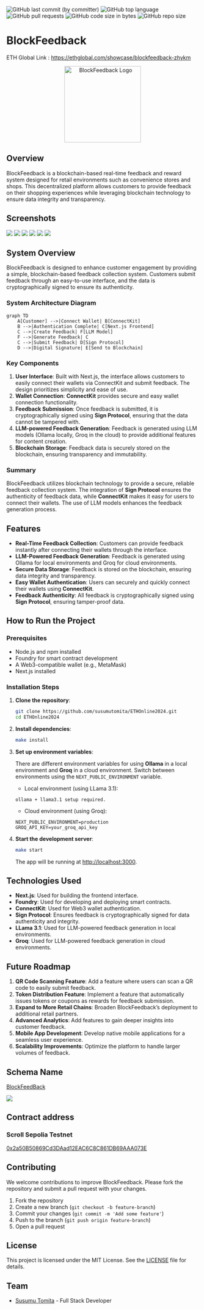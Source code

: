 ![GitHub last commit (by committer)](https://img.shields.io/github/last-commit/susumutomita/ETHOnline2024)
![GitHub top language](https://img.shields.io/github/languages/top/susumutomita/ETHOnline2024)
![GitHub pull requests](https://img.shields.io/github/issues-pr/susumutomita/ETHOnline2024)
![GitHub code size in bytes](https://img.shields.io/github/languages/code-size/susumutomita/ETHOnline2024)
![GitHub repo size](https://img.shields.io/github/repo-size/susumutomita/ETHOnline2024)

# BlockFeedback

ETH Global Link : https://ethglobal.com/showcase/blockfeedback-zhykm

<div style="text-align: center;">
  <img src="./images/logo.png" width="200" height="200" alt="BlockFeedback Logo"/>
</div>

## Overview

BlockFeedback is a blockchain-based real-time feedback and reward system designed for retail environments such as convenience stores and shops. This decentralized platform allows customers to provide feedback on their shopping experiences while leveraging blockchain technology to ensure data integrity and transparency.

## Screenshots

<img src=./images/top.png>
<img src=./images/createfeedback.png>
<img src=./images/feedBackForm.png>
<img src=./images/submitFeedback.png>
<img src=./images/submittedfeedback.png>
<img src=./images/about.png>

## System Overview

BlockFeedback is designed to enhance customer engagement by providing a simple, blockchain-based feedback collection system. Customers submit feedback through an easy-to-use interface, and the data is cryptographically signed to ensure its authenticity.

### System Architecture Diagram

```mermaid
graph TD
    A[Customer] -->|Connect Wallet| B[ConnectKit]
    B -->|Authentication Complete| C[Next.js Frontend]
    C -->|Create Feedback| F[LLM Model]
    F -->|Generate Feedback| C
    C -->|Submit Feedback| D[Sign Protocol]
    D -->|Digital Signature| E[Send to Blockchain]
```

### Key Components

1. **User Interface**: Built with Next.js, the interface allows customers to easily connect their wallets via ConnectKit and submit feedback. The design prioritizes simplicity and ease of use.
2. **Wallet Connection**: **ConnectKit** provides secure and easy wallet connection functionality.
3. **Feedback Submission**: Once feedback is submitted, it is cryptographically signed using **Sign Protocol**, ensuring that the data cannot be tampered with.
4. **LLM-powered Feedback Generation**: Feedback is generated using LLM models (Ollama locally, Groq in the cloud) to provide additional features for content creation.
5. **Blockchain Storage**: Feedback data is securely stored on the blockchain, ensuring transparency and immutability.

### Summary

BlockFeedback utilizes blockchain technology to provide a secure, reliable feedback collection system. The integration of **Sign Protocol** ensures the authenticity of feedback data, while **ConnectKit** makes it easy for users to connect their wallets. The use of LLM models enhances the feedback generation process.

## Features

- **Real-Time Feedback Collection**: Customers can provide feedback instantly after connecting their wallets through the interface.
- **LLM-Powered Feedback Generation**: Feedback is generated using Ollama for local environments and Groq for cloud environments.
- **Secure Data Storage**: Feedback is stored on the blockchain, ensuring data integrity and transparency.
- **Easy Wallet Authentication**: Users can securely and quickly connect their wallets using **ConnectKit**.
- **Feedback Authenticity**: All feedback is cryptographically signed using **Sign Protocol**, ensuring tamper-proof data.

## How to Run the Project

### Prerequisites

- Node.js and npm installed
- Foundry for smart contract development
- A Web3-compatible wallet (e.g., MetaMask)
- Next.js installed

### Installation Steps

1. **Clone the repository**:

   ```bash
   git clone https://github.com/susumutomita/ETHOnline2024.git
   cd ETHOnline2024
   ```

2. **Install dependencies**:

   ```bash
   make install
   ```

3. **Set up environment variables**:

   There are different environment variables for using **Ollama** in a local environment and **Groq** in a cloud environment. Switch between environments using the `NEXT_PUBLIC_ENVIRONMENT` variable.

   - Local environment (using LLama 3.1):

   ```plaintext
   ollama + llama3.1 setup required.
   ```

   - Cloud environment (using Groq):

   ```plaintext
   NEXT_PUBLIC_ENVIRONMENT=production
   GROQ_API_KEY=your_groq_api_key
   ```

4. **Start the development server**:

   ```bash
   make start
   ```

   The app will be running at [http://localhost:3000](http://localhost:3000).

## Technologies Used

- **Next.js**: Used for building the frontend interface.
- **Foundry**: Used for developing and deploying smart contracts.
- **ConnectKit**: Used for Web3 wallet authentication.
- **Sign Protocol**: Ensures feedback is cryptographically signed for data authenticity and integrity.
- **LLama 3.1**: Used for LLM-powered feedback generation in local environments.
- **Groq**: Used for LLM-powered feedback generation in cloud environments.

## Future Roadmap

1. **QR Code Scanning Feature**: Add a feature where users can scan a QR code to easily submit feedback.
2. **Token Distribution Feature**: Implement a feature that automatically issues tokens or coupons as rewards for feedback submission.
3. **Expand to More Retail Chains**: Broaden BlockFeedback’s deployment to additional retail partners.
4. **Advanced Analytics**: Add features to gain deeper insights into customer feedback.
5. **Mobile App Development**: Develop native mobile applications for a seamless user experience.
6. **Scalability Improvements**: Optimize the platform to handle larger volumes of feedback.

## Schema Name

[BlockFeedBack](https://testnet-scan.sign.global/schema/onchain_evm_11155111_0x1d3)

<img src=./images/schema.png>

## Contract address

### Scroll Sepolia Testnet

[0x2a50B50869Cd3DAad12EAC6C8C861DB69AAA073E](https://sepolia.scrollscan.com/address/0x2a50B50869Cd3DAad12EAC6C8C861DB69AAA073E)

## Contributing

We welcome contributions to improve BlockFeedback. Please fork the repository and submit a pull request with your changes.

1. Fork the repository
2. Create a new branch (`git checkout -b feature-branch`)
3. Commit your changes (`git commit -m 'Add some feature'`)
4. Push to the branch (`git push origin feature-branch`)
5. Open a pull request

## License

This project is licensed under the MIT License. See the [LICENSE](LICENSE) file for details.

## Team

- [Susumu Tomita](https://susumutomita.netlify.app/) - Full Stack Developer
